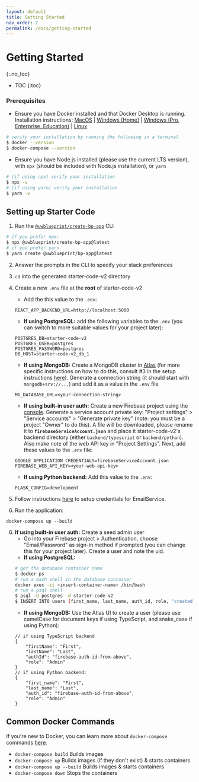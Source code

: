 ```yaml
---
layout: default
title: Getting Started
nav_order: 2
permalink: /docs/getting-started
---
```


# Getting Started
{:.no_toc}

* TOC
{:toc}

### Prerequisites

* Ensure you have Docker installed and that Docker Desktop is running.
  Installation instructions: [MacOS](https://docs.docker.com/docker-for-mac/install/) | [Windows (Home)](https://docs.docker.com/docker-for-windows/install-windows-home/) | [Windows (Pro, Enterprise, Education)](https://docs.docker.com/docker-for-windows/install/) | [Linux](https://docs.docker.com/engine/install/#server)
```bash
# verify your installation by running the following in a terminal
$ docker --version
$ docker-compose --version
```

* Ensure you have Node.js installed (please use the current LTS version), with `npx` (should be included with Node.js installation), or `yarn`
```bash
# (if using npx) verify your installation
$ npx -v
# (if using yarn) verify your installation
$ yarn -v
```

## Setting up Starter Code

1. Run the [`@uwblueprint/create-bp-app`](https://www.npmjs.com/package/@uwblueprint/create-bp-app) CLI
```bash
# if you prefer npx:
$ npx @uwblueprint/create-bp-app@latest
# if you prefer yarn
$ yarn create @uwblueprint/bp-app@latest
```
2. Answer the prompts in the CLI to specify your stack preferences

3. `cd` into the generated starter-code-v2 directory

4. Create a new `.env` file at the **root** of starter-code-v2
    * Add the this value to the `.env`:
    ```
    REACT_APP_BACKEND_URL=http://localhost:5000
    ```
    * **If using PostgreSQL:** add the following variables to the `.env` (you can switch to more suitable values for your project later):
    ```
    POSTGRES_DB=starter-code-v2
    POSTGRES_USER=postgres
    POSTGRES_PASSWORD=postgres
    DB_HOST=starter-code-v2_db_1
    ```
    * **If using MongoDB:** Create a MongoDB cluster in [Atlas](https://www.mongodb.com/cloud/atlas) (for more specific instructions on how to do this, consult #3 in the setup instructions [here](https://github.com/uwblueprint/bootcamp-mern-rest#setup)). Generate a connection string (it should start with `mongodb+srv://...`) and add it as a value in the `.env` file
    ```
    MG_DATABASE_URL=<your-connection-string>
    ```
    * **If using built-in user auth:** Create a new Firebase project using the [console](https://console.firebase.google.com/). Generate a service account private key: "Project settings" > "Service accounts" > "Generate private key" (note: you must be a project "Owner" to do this). A file will be downloaded, please rename it to **`firebaseServiceAccount.json`** and place it starter-code-v2's backend directory (either `backend/typescript` or `backend/python`). Also make note of the web API key in "Project Settings". Next, add these values to the `.env` file:
    ```
    GOOGLE_APPLICATION_CREDENTIALS=firebaseServiceAccount.json
    FIREBASE_WEB_API_KEY=<your-web-api-key>
    ```
    * **If using Python backend:** Add this value to the `.env`:
    ```
    FLASK_CONFIG=development
    ```
4. Follow instructions [here](email-service/setup.md) to setup credentials for EmailService.

5. Run the application:
```
docker-compose up --build
```

6. **If using built-in user auth:** Create a seed admin user
   * Go into your Firebase project > Authentication, choose "Email/Password" as sign-in method if prompted (you can change this for your project later). Create a user and note the uid.
   * **If using PostgreSQL:**
   ```bash
   # get the database container name
   $ docker ps
   # run a bash shell in the database container
   docker exec -it <insert-container-name> /bin/bash
   # run a psql shell
   $ psql -U postgres -d starter-code-v2
   $ INSERT INTO users (first_name, last_name, auth_id, role, "createdAt", "updatedAt") VALUES ('First', 'Last', 'insert-firebase-ui', 'Admin', '2021-04-30', '2021-04-30');
   ```
   * **If using MongoDB:** Use the Atlas UI to create a user (please use camelCase for document keys if using TypeScript, and snake_case if using Python):
   ```jsonc
   // if using TypeScript backend
   {
       "firstName": "First",
       "lastName": "Last",
       "authId": "firebase-auth-id-from-above",
       "role": "Admin"
   }
   // if using Python backend:
   {
       "first_name": "First",
       "last_name": "Last",
       "auth_id": "firebase-auth-id-from-above",
       "role": "Admin"
   }
   ```

## Common Docker Commands

If you're new to Docker, you can learn more about `docker-compose` commands [here](https://docs.docker.com/compose/reference/).

- `docker-compose build` Builds images
- `docker-compose up` Builds images (if they don't exist) & starts containers
- `docker-compose up --build` Builds images & starts containers
- `docker-compose down` Stops the containers
